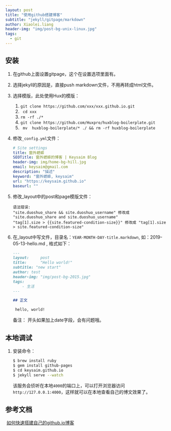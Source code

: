 ```yaml
---
layout: post
title: "使用github搭建博客"
subtitle: "jekyll/gitpage/markdown"
author: Xiaolei.liang
header-img: "img/post-bg-unix-linux.jpg"
tags:
  - git
---
```


## 安装

1. 在github上面设置gitpage，这个在设置选项里面有。

2. 选择jekyll的原因是，直接push markdown文件，不用再转成html文件。

3. 选择模版，此处使用Hux的模版：

   1. ``git clone https://github.com/xxx/xxx.github.io.git``
   2. `` cd xxx``
   3. ``rm -rf ./*``
   4. ``git clone https://github.com/Huxpro/huxblog-boilerplate.git``
   5. `` mv  huxblog-boilerplate/* ./ && rm -rf huxblog-boilerplate``

4. 修改``_config.yml``文件：

   ```yaml
   # Site settings
   title: 窗外蟋蟀
   SEOTitle: 窗外蟋蟀的博客 | Keysaim Blog
   header-img: img/home-bg-hill.jpg
   email: keysaim@gmail.com
   description: "描述"
   keyword: "窗外蟋蟀, keysaim"
   url: "https://keysaim.github.io"
   baseurl: ""
   ```

5. 修改_layout中的post和page模版文件：

   ```
   语法错误:
   "site.duoshuo_share && site.duoshuo_username" 修改成 "site.duoshuo_share and site.duoshuo_username"
   "tag[1].size > {{site.featured-condition-size}}" 修改成 "tag[1].size > site.featured-condition-size"
   ```

6. 在_layout中写文件，目录名：``YEAR-MONTH-DAY-title.markdown``, 如：2019-05-13-hello.md , 格式如下：

   ```markdown
   ---
   layout:     post
   title:      "Hello world!"
   subtitle: "new start"
   author: test
   header-img: "img/post-bg-2015.jpg"
   tags:
       - 生活
   ---

   ## 正文

    hello, world!
   ```

   备注： 开头如果加上date字段，会有问题哦。

## 本地调试

1. 安装命令：

   ```sh
   $ brew install ruby
   $ gem install github-pages
   $ cd keysaim.github.io
   $ jekyll serve --watch
   ```

   该服务会侦听在本地`4000`的端口上，可以打开浏览器访问`http://127.0.0.1:4000`，这样就可以在本地查看自己的博文效果了。

## 参考文档

​	[如何快速搭建自己的github.io博客](https://keysaim.github.io/post/blog/2017-08-15-how-to-setup-your-github-io-blog/)
